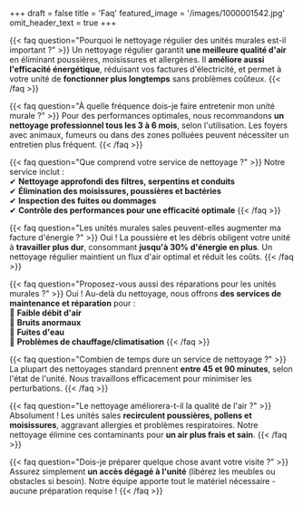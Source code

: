 +++
draft = false
title = 'Faq'
featured_image = '/images/1000001542.jpg'
omit_header_text = true
+++

{{< faq question="Pourquoi le nettoyage régulier des unités murales est-il important ?" >}}
Un nettoyage régulier garantit **une meilleure qualité d'air** en éliminant poussières, moisissures et allergènes. Il **améliore aussi l'efficacité énergétique**, réduisant vos factures d'électricité, et permet à votre unité de **fonctionner plus longtemps** sans problèmes coûteux.
{{< /faq >}}

{{< faq question="À quelle fréquence dois-je faire entretenir mon unité murale ?" >}}
Pour des performances optimales, nous recommandons **un nettoyage professionnel tous les 3 à 6 mois**, selon l'utilisation. Les foyers avec animaux, fumeurs ou dans des zones polluées peuvent nécessiter un entretien plus fréquent.
{{< /faq >}}

{{< faq question="Que comprend votre service de nettoyage ?" >}}
Notre service inclut :  
✔ **Nettoyage approfondi des filtres, serpentins et conduits**  
✔ **Élimination des moisissures, poussières et bactéries**  
✔ **Inspection des fuites ou dommages**  
✔ **Contrôle des performances pour une efficacité optimale**
{{< /faq >}}

{{< faq question="Les unités murales sales peuvent-elles augmenter ma facture d'énergie ?" >}}
Oui ! La poussière et les débris obligent votre unité à **travailler plus dur**, consommant **jusqu'à 30% d'énergie en plus**. Un nettoyage régulier maintient un flux d'air optimal et réduit les coûts.
{{< /faq >}}

{{< faq question="Proposez-vous aussi des réparations pour les unités murales ?" >}}
Oui ! Au-delà du nettoyage, nous offrons **des services de maintenance et réparation** pour :  
🔧 **Faible débit d'air**  
🔧 **Bruits anormaux**  
🔧 **Fuites d'eau**  
🔧 **Problèmes de chauffage/climatisation**
{{< /faq >}}

{{< faq question="Combien de temps dure un service de nettoyage ?" >}}
La plupart des nettoyages standard prennent **entre 45 et 90 minutes**, selon l'état de l'unité. Nous travaillons efficacement pour minimiser les perturbations.
{{< /faq >}}

{{< faq question="Le nettoyage améliorera-t-il la qualité de l'air ?" >}}
Absolument ! Les unités sales **recirculent poussières, pollens et moisissures**, aggravant allergies et problèmes respiratoires. Notre nettoyage élimine ces contaminants pour **un air plus frais et sain**.
{{< /faq >}}

{{< faq question="Dois-je préparer quelque chose avant votre visite ?" >}}
Assurez simplement **un accès dégagé à l'unité** (libérez les meubles ou obstacles si besoin). Notre équipe apporte tout le matériel nécessaire - aucune préparation requise !
{{< /faq >}}